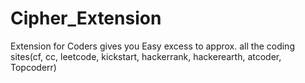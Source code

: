 # Cipher_Extension
Extension for Coders gives you Easy excess to approx. all the coding sites(cf, cc, leetcode, kickstart, hackerrank, hackerearth, atcoder, Topcoderr)
